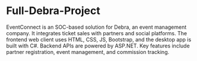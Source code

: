 # Full-Debra-Project
 EventConnect is an SOC-based solution for Debra, an event management company. It integrates ticket sales with partners and social platforms. The frontend web client uses HTML, CSS, JS, Bootstrap, and the desktop app is built with C#. Backend APIs are powered by ASP.NET. Key features include partner registration, event management, and commission tracking.
